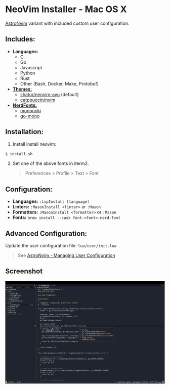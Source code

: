 # NeoVim Installer - Mac OS X

[AstroNvim](https://astronvim.github.io) variant with included custom user configuration.

## Includes:

- **Languages:**
  - C
  - Go
  - Javascript
  - Python
  - Rust
  - Other (Bash, Docker, Make, Protobuf)
- [**Themes:**](https://github.com/topics/neovim-theme)
  - [shatur/neovim-ayu](https://github.com/Shatur/neovim-ayu) (default)
  - [catppuccin/nvim](https://github.com/catppuccin/nvim)
- [**NerdFonts:**](https://www.nerdfonts.com)
  - [mononoki](https://www.programmingfonts.org/#mononoki)
  - [go-mono](https://www.programmingfonts.org/#go-mono)

## Installation:

1. Install install neovim:

```sh
$ install.sh
```

2. Set one of the above fonts in iterm2.
   > Preferences > Profile > Text > Font

## Configuration:

- **Languages:** `:LspInstall [language]`
- **Linters:** `:MasonInstall <linter>` or `:Mason`
- **Formatters:** `:MasonInstall <formatter>` or `:Mason`
- **Fonts:** `brew install --cask font-<font>-nerd-font`

## Advanced Configuration:

Update the _user_ configuration file: `lua/user/init.lua`

> See [AstroNvim - Managing User Configuration](https://astronvim.github.io/Configuration/manage_user_config)

## Screenshot

![screen][screen]

[screen]: https://raw.githubusercontent.com/josephbharrison/nvim/main/images/screen.png
